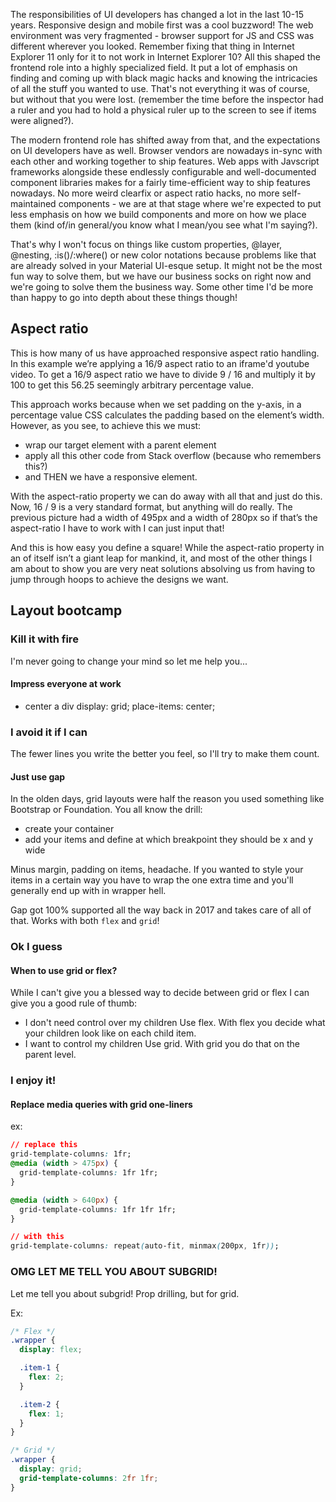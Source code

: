 The responsibilities of UI developers has changed a lot in the last 10-15 years. Responsive design and mobile first was a cool buzzword! The web environment was very fragmented - browser support for JS and CSS was different wherever you looked. Remember fixing that thing in Internet Explorer 11 only for it to not work in Internet Explorer 10? All this shaped the frontend role into a highly specialized field. It put a lot of emphasis on finding and coming up with black magic hacks and knowing the intricacies of all the stuff you wanted to use. That's not everything it was of course, but without that you were lost. (remember the time before the inspector had a ruler and you had to hold a physical ruler up to the screen to see if items were aligned?).

The modern frontend role has shifted away from that, and the expectations on UI developers have as well. Browser vendors are nowadays in-sync with each other and working together to ship features. Web apps with Javscript frameworks alongside these endlessly configurable and well-documented component libraries makes for a fairly time-efficient way to ship features nowadays. No more weird clearfix or aspect ratio hacks, no more self-maintained components - we are at that stage where we're expected to put less emphasis on how we build components and more on how we place them (kind of/in general/you know what I mean/you see what I'm saying?).

That's why I won't focus on things like custom properties, @layer, @nesting, :is()/:where() or new color notations because problems like that are already solved in your Material UI-esque setup. It might not be the most fun way to solve them, but we have our business socks on right now and we're going to solve them the business way. Some other time I'd be more than happy to go into depth about these things though!



## Aspect ratio
This is how many of us have approached responsive aspect ratio handling.
In this example we’re applying a 16/9 aspect ratio to an iframe'd youtube video. To get a 16/9 aspect ratio we have to divide 9 / 16 and multiply it by 100 to get this 56.25 seemingly arbitrary percentage value.

This approach works because when we set padding on the y-axis, in a percentage value CSS calculates the padding based on the element’s width. However, as you see, to achieve this we must:
- wrap our target element with a parent element
- apply all this other code from Stack overflow (because who remembers this?)
- and THEN we have a responsive element.

With the aspect-ratio property we can do away with all that and just do this. Now, 16 / 9 is a very standard format, but anything will do really.
The previous picture had a width of 495px and a width of 280px so if that’s the aspect-ratio I have to work with I can just input that!

And this is how easy you define a square! While the aspect-ratio property in an of itself isn’t a giant leap for mankind, it, and most of the other things I am about to show you are very neat solutions absolving us from having to jump through hoops to achieve the designs we want.

## Layout bootcamp

### Kill it with fire
I'm never going to change your mind so let me help you...
#### Impress everyone at work
  - center a div
    display: grid;
    place-items: center;


### I avoid it if I can
The fewer lines you write the better you feel, so I'll try to make them count.
#### Just use gap
In the olden days, grid layouts were half the reason you used something like Bootstrap or Foundation. You all know the drill:
- create your container
- add your items and define at which breakpoint they should be x and y wide

Minus margin, padding on items, headache. If you wanted to style your items in a certain way you have to wrap the one extra time and you'll generally end up with in wrapper hell.

Gap got 100% supported all the way back in 2017 and takes care of all of that. Works with both `flex` and `grid`!

### Ok I guess

#### When to use grid or flex?
While I can't give you a blessed way to decide between grid or flex I can give you a good  rule of thumb:

- I don't need control over my children
  Use flex.
    With flex you decide what your children look like on each child item.
- I want to control my children
  Use grid.
    With grid you do that on the parent level.

### I enjoy it!
#### Replace media queries with grid one-liners
ex:
```css
// replace this
grid-template-columns: 1fr;
@media (width > 475px) {
  grid-template-columns: 1fr 1fr;
}

@media (width > 640px) {
  grid-template-columns: 1fr 1fr 1fr;
}

// with this
grid-template-columns: repeat(auto-fit, minmax(200px, 1fr));
```

### OMG LET ME TELL YOU ABOUT SUBGRID!
Let me tell you about subgrid! Prop drilling, but for grid.



Ex:
```css
/* Flex */
.wrapper {
  display: flex;

  .item-1 {
    flex: 2;
  }

  .item-2 {
    flex: 1;
  }
}

/* Grid */
.wrapper {
  display: grid;
  grid-template-columns: 2fr 1fr;
}
```

